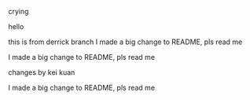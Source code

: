 
crying

hello

this is from derrick branch
I made a big change to README, pls read me

I made a big change to README, pls read me



changes by kei kuan

I made a big change to README, pls read me

